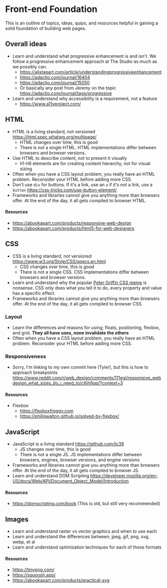 # Front-end Foundation

This is an outline of topics, ideas, quips, and resources helpful in gaining a solid foundation of building web pages.

## Overall ideas

- Learn and understand what progressive enhancement is and isn't. We follow a progressive enhancement approach at The Studio as much as we possibly can.
  - https://alistapart.com/article/understandingprogressiveenhancement
  - https://adactio.com/journal/16404
  - https://adactio.com/journal/15050
  - Or basically any post from Jeremy on the topic https://adactio.com/journal/tags/progressive
- Learn and understand why accessibiilty is a requirement, not a feature
  - https://www.a11yproject.com/

## HTML

- HTML is a living standard, not versioned https://html.spec.whatwg.org/multipage/
  - HTML changes over time, this is good
  - There is not a single HTML. HTML implementations differ between browsers and browser versions.
- Use HTML to describe content, not to present it visually
  - h1-h6 elements are for creating content hierarchy, not for visual sizing
- Often when you have a CSS layout problem, you really have an HTML problem. Reconsider your HTML before adding more CSS.
- Don't use `div` for buttons. If it's a link, use an `a` if it's not a link, use a `button` https://css-tricks.com/use-button-element/
- Frameworks and libraries cannot give you anything more than browsers offer. At the end of the day, it all gets compiled to browser HTML.

#### Resources

- https://abookapart.com/products/responsive-web-design
- https://abookapart.com/products/html5-for-web-designers

## CSS

- CSS is a living standard, not versioned https://www.w3.org/Style/CSS/specs.en.html
  - CSS changes over time, this is good
  - There is not a single CSS. CSS implementations differ between browsers and browser versions.
- Learn and understand why the popular [Peter Griffin CSS meme](https://2.bp.blogspot.com/-41v6n3Vaf5s/UeRN_XJ0keI/AAAAAAAAN2Y/YxIHhddGiaw/s1600/css.gif) is nonsense. CSS only does what you tell it to do, every property and value has a specific effect.
- Frameworks and libraries cannot give you anything more than browsers offer. At the end of the day, it all gets compiled to browser CSS.

### Layout
- Learn the differences and reasons for using; floats, positioning, flexbox, and grid. **They all have uses, none invalidate the others**
- Often when you have a CSS layout problem, you really have an HTML problem. Reconsider your HTML before adding more CSS.

### Responsiveness
- Sorry, I'm linking to my own commit here (Tyler), but this is how to approach breakpoints https://www.reddit.com/r/web_design/comments/111egj/responsive_webdesign_what_sizes_do_i_need_to/c6ih9qq/?context=3

#### Resources

- Flexbox
  - https://flexboxfroggy.com
  - https://philipwalton.github.io/solved-by-flexbox/
  
## JavaScript

- JavaScript is a living standard https://github.com/tc39
  - JS changes over time, this is good
  - There is not a single JS. JS implementations differ between browsers, engines, browser versions, and engine versions
- Frameworks and libraries cannot give you anything more than browsers offer. At the end of the day, it all gets compiled to browser JS.
- Learn and understand DOM Scripting https://developer.mozilla.org/en-US/docs/Web/API/Document_Object_Model/Introduction

#### Resources

- https://domscripting.com/book (This is old, but still very recommended)

## Images
- Learn and understand raster vs vector graphics and when to use each
- Learn and understand the differences between; jpeg, gif, png, svg, webp, et al
- Learn and understand optimization techniques for each of those formats

#### Resources
- https://tinypng.com/
- https://squoosh.app/
- https://abookapart.com/products/practical-svg
